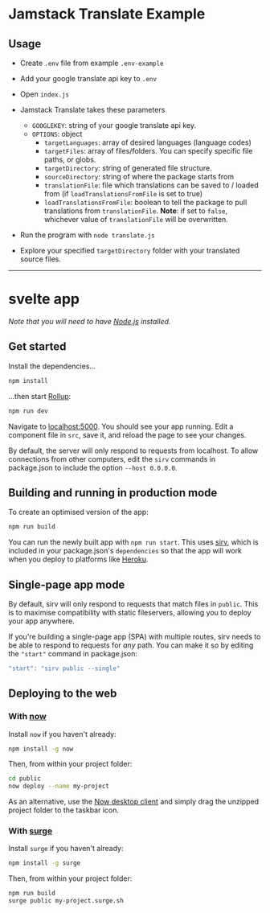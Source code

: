 

# Jamstack Translate Example

## Usage
* Create `.env` file from example `.env-example`
* Add your google translate api key to `.env` 
* Open `index.js`
* Jamstack Translate takes these parameters
  * `GOOGLEKEY`: string of your google translate api key.
  * `OPTIONS`: object
    * `targetLanguages`: array of desired languages (language codes)
    * `targetFiles`: array of files/folders. You can specify specific file paths, or globs.
    * `targetDirectory`: string of generated file structure.
    * `sourceDirectory`: string of where the package starts from
    * `translationFile`: file which translations can be saved to / loaded from (if `loadTranslationsFromFile` is set to true)
    * `loadTranslationsFromFile`: boolean to tell the package to pull translations from `translationFile`. **Note**: if set to `false`, whichever value of `translationFile` will be overwritten. 

* Run the program with `node translate.js`
* Explore your specified `targetDirectory` folder with your translated source files.

---

# svelte app 


*Note that you will need to have [Node.js](https://nodejs.org) installed.*

## Get started

Install the dependencies...

```bash
npm install
```

...then start [Rollup](https://rollupjs.org):

```bash
npm run dev
```

Navigate to [localhost:5000](http://localhost:5000). You should see your app running. Edit a component file in `src`, save it, and reload the page to see your changes.

By default, the server will only respond to requests from localhost. To allow connections from other computers, edit the `sirv` commands in package.json to include the option `--host 0.0.0.0`.


## Building and running in production mode

To create an optimised version of the app:

```bash
npm run build
```

You can run the newly built app with `npm run start`. This uses [sirv](https://github.com/lukeed/sirv), which is included in your package.json's `dependencies` so that the app will work when you deploy to platforms like [Heroku](https://heroku.com).


## Single-page app mode

By default, sirv will only respond to requests that match files in `public`. This is to maximise compatibility with static fileservers, allowing you to deploy your app anywhere.

If you're building a single-page app (SPA) with multiple routes, sirv needs to be able to respond to requests for *any* path. You can make it so by editing the `"start"` command in package.json:

```js
"start": "sirv public --single"
```


## Deploying to the web

### With [now](https://zeit.co/now)

Install `now` if you haven't already:

```bash
npm install -g now
```

Then, from within your project folder:

```bash
cd public
now deploy --name my-project
```

As an alternative, use the [Now desktop client](https://zeit.co/download) and simply drag the unzipped project folder to the taskbar icon.

### With [surge](https://surge.sh/)

Install `surge` if you haven't already:

```bash
npm install -g surge
```

Then, from within your project folder:

```bash
npm run build
surge public my-project.surge.sh
```
